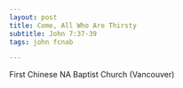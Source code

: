 ```yaml
---
layout: post
title: Come, All Who Are Thirsty
subtitle: John 7:37-39
tags: john fcnab

---
```

First Chinese NA Baptist Church (Vancouver)
